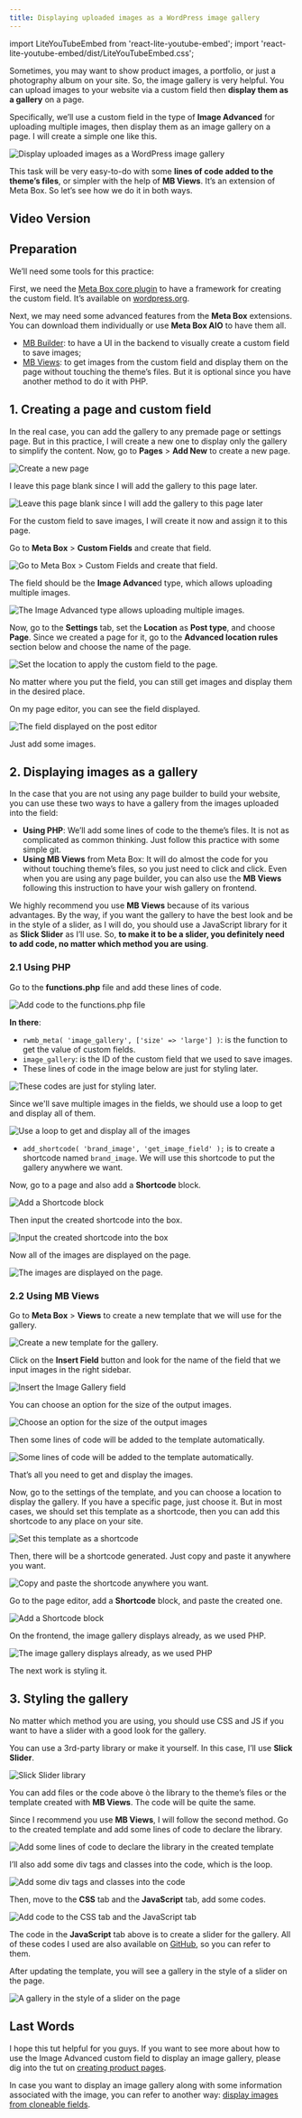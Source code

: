 ```yaml
---
title: Displaying uploaded images as a WordPress image gallery
---
```

import LiteYouTubeEmbed from 'react-lite-youtube-embed';
import 'react-lite-youtube-embed/dist/LiteYouTubeEmbed.css';

Sometimes, you may want to show product images, a portfolio, or just a photography album on your site. So, the image gallery is very helpful. You can upload images to your website via a custom field then **display them as a gallery** on a page.

Specifically, we’ll use a custom field in the type of **Image Advanced** for uploading multiple images, then display them as an image gallery on a page. I will create a simple one like this.

![Display uploaded images as a WordPress image gallery](https://imgur.elightup.com/zpncoql.gif)

This task will be very easy-to-do with some **lines of code added to the theme’s files**, or simpler with the help of **MB Views**. It’s an extension of Meta Box. So let’s see how we do it in both ways.

## Video Version

<LiteYouTubeEmbed id='6_gpRrPRh8E'/>

## Preparation

We’ll need some tools for this practice:

First, we need the [Meta Box core plugin](https://wordpress.org/plugins/meta-box/) to have a framework for creating the custom field. It’s available on [wordpress.org](https://wordpress.org/plugins/meta-box/).

Next, we may need some advanced features from the **Meta Box** extensions. You can download them individually or use **Meta Box AIO** to have them all.

* [MB Builder](https://metabox.io/plugins/meta-box-builder/): to have a UI in the backend to visually create a custom field to save images;
* [MB Views](https://metabox.io/plugins/mb-views/): to get images from the custom field and display them on the page without touching the theme’s files. But it is optional since you have another method to do it with PHP.

## 1. Creating a page and custom field

In the real case, you can add the gallery to any premade page or settings page. But in this practice, I will create a new one to display only the gallery to simplify the content. Now, go to **Pages** > **Add New** to create a new page.

![Create a new page](https://imgur.elightup.com/JsWdMUU.png)

I leave this page blank since I will add the gallery to this page later.

![Leave this page blank since I will add the gallery to this page later](https://imgur.elightup.com/CiS4fR1.png)

For the custom field to save images, I will create it now and assign it to this page.

Go to **Meta Box** > **Custom Fields** and create that field.

![Go to Meta Box > Custom Fields and create that field.](https://imgur.elightup.com/KEqd0ZH.png)

The field should be the **Image Advance**d type, which allows uploading multiple images.

![The Image Advanced type allows uploading multiple images.](https://imgur.elightup.com/uTTRyfA.png)

Now, go to the **Settings** tab, set the **Location** as **Post type**, and choose **Page**. Since we created a page for it, go to the **Advanced location rules** section below and choose the name of the page.

![Set the location to apply the custom field to the page.](https://imgur.elightup.com/qsSafV2.png)

No matter where you put the field, you can still get images and display them in the desired place.

On my page editor, you can see the field displayed.

![The field displayed on the post editor](https://imgur.elightup.com/rrsvh0z.png)

Just add some images.

## 2. Displaying images as a gallery

In the case that you are not using any page builder to build your website, you can use these two ways to have a gallery from the images uploaded into the field:

* **Using PHP**: We’ll add some lines of code to the theme’s files. It is not as complicated as common thinking. Just follow this practice with some simple git.
* **Using MB Views** from Meta Box: It will do almost the code for you without touching theme’s files, so you just need to click and click. Even when you are using any page builder, you can also use the **MB Views** following this instruction to have your wish gallery on frontend.

We highly recommend you use **MB Views** because of its various advantages. By the way, if you want the gallery to have the best look and be in the style of a slider, as I will do, you should use a JavaScript library for it as **Slick Slider** as I’ll use. So, **to make it to be a slider, you definitely need to add code, no matter which method you are using**.

### 2.1 Using PHP

Go to the **functions.php** file and add these lines of code.

![Add code to the functions.php file](https://imgur.elightup.com/EflBRwW.png)

**In there**:

* `rwmb_meta( 'image_gallery', ['size' => 'large'] )`: is the function to get the value of custom fields.
* `image_gallery`: is the ID of the custom field that we used to save images.
* These lines of code in the image below are just for styling later.

![These codes are just for styling later.](https://imgur.elightup.com/lzcdYRv.png)

Since we'll save multiple images in the fields, we should use a loop to get and display all of them.

![Use a loop to get and display all of the images](https://imgur.elightup.com/ipbBy0C.png)

* `add_shortcode( 'brand_image', 'get_image_field' );` is to create a shortcode named `brand_image`. We will use this shortcode to put the gallery anywhere we want.

Now, go to a page and also add a **Shortcode** block.

![Add a Shortcode block](https://imgur.elightup.com/msHRyxG.png)

Then input the created shortcode into the box.

![Input the created shortcode into the box](https://imgur.elightup.com/dhJ8YSY.png)

Now all of the images are displayed on the page.

![The images are displayed on the page.](https://imgur.elightup.com/RqjmOc8.png)

### 2.2 Using MB Views

Go to **Meta Box** > **Views** to create a new template that we will use for the gallery.

![Create a new template for the gallery.](https://imgur.elightup.com/UfRUvDX.png)

Click on the **Insert Field** button and look for the name of the field that we input images in the right sidebar.

![Insert the Image Gallery field](https://imgur.elightup.com/MssHlpW.png)

You can choose an option for the size of the output images.

![Choose an option for the size of the output images](https://imgur.elightup.com/oAX3zsn.png)

Then some lines of code will be added to the template automatically.

![Some lines of code will be added to the template automatically.](https://imgur.elightup.com/LCd2QeO.png)

That’s all you need to get and display the images.

Now, go to the settings of the template, and you can choose a location to display the gallery. If you have a specific page, just choose it. But in most cases, we should set this template as a shortcode, then you can add this shortcode to any place on your site.

![Set this template as a shortcode](https://imgur.elightup.com/EOyDFRw.png)

Then, there will be a shortcode generated. Just copy and paste it anywhere you want.

![Copy and paste the shortcode anywhere you want.](https://imgur.elightup.com/UfzaRnx.png)

Go to the page editor, add a **Shortcode** block, and paste the created one.

![Add a Shortcode block](https://imgur.elightup.com/q6hJ5Bs.png)

On the frontend, the image gallery displays already, as we used PHP.

![The image gallery displays already, as we used PHP](https://imgur.elightup.com/RqjmOc8.png)

The next work is styling it.

## 3. Styling the gallery

No matter which method you are using, you should use CSS and JS if you want to have a slider with a good look for the gallery.

You can use a 3rd-party library or make it yourself. In this case, I’ll use **Slick Slider**.

![Slick Slider library](https://imgur.elightup.com/p0SbcoW.png)

You can add files or the code above ò the library to the theme’s files or the template created with **MB Views**. The code will be quite the same.

Since I recommend you use **MB Views**, I will follow the second method. Go to the created template and add some lines of code to declare the library.

![Add some lines of code to declare the library in the created template](https://imgur.elightup.com/06TouC4.png)

I’ll also add some div tags and classes into the code, which is the loop.

![Add some div tags and classes into the code](https://imgur.elightup.com/WkQduEt.png)

Then, move to the **CSS** tab and the **JavaScript** tab, add some codes.

![Add code to the CSS tab and the JavaScript tab](https://imgur.elightup.com/detC0uF.png)

The code in the **JavaScript** tab above is to create a slider for the gallery. All of these codes I used are also available on [GitHub](https://github.com/wpmetabox/tutorials/tree/master/displaying-images-as-gallery), so you can refer to them.

After updating the template, you will see a gallery in the style of a slider on the page.

![A gallery in the style of a slider on the page](https://imgur.elightup.com/zpncoql.gif)

## Last Words

I hope this tut helpful for you guys. If you want to see more about how to use the Image Advanced custom field to display an image gallery, please dig into the tut on [creating product pages](https://docs.metabox.io/tutorials/create-product-page/).

In case you want to display an image gallery along with some information associated with the image, you can refer to another way: [display images from cloneable fields](https://docs.metabox.io/tutorials/display-images-cloneable-fields-mb-views/).

